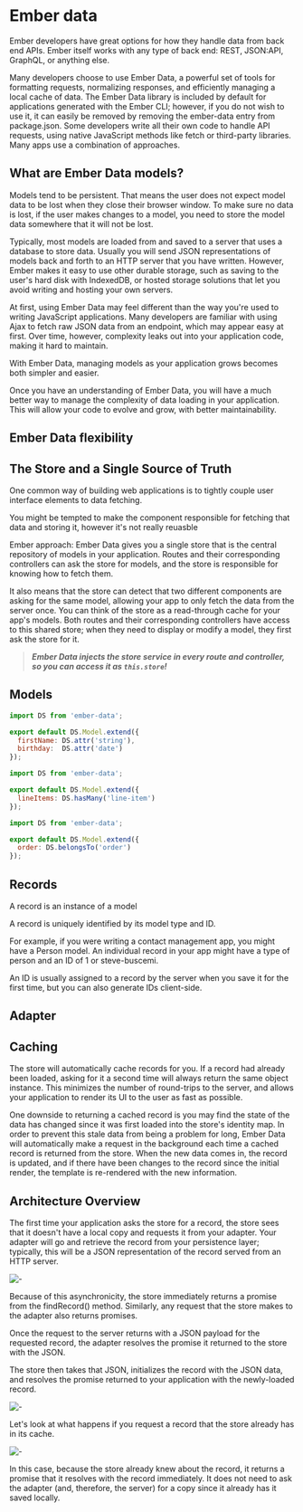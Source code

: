 # Ember data

Ember developers have great options for how they handle data from back end APIs. Ember itself works with any type of back end: REST, JSON:API, GraphQL, or anything else.

Many developers choose to use Ember Data, a powerful set of tools for formatting requests, normalizing responses, and efficiently managing a local cache of data. The Ember Data library is included by default for applications generated with the Ember CLI; however, if you do not wish to use it, it can easily be removed by removing the ember-data entry from package.json. Some developers write all their own code to handle API requests, using native JavaScript methods like fetch or third-party libraries. Many apps use a combination of approaches.

## What are Ember Data models?

Models tend to be persistent. That means the user does not expect model data to be lost when they close their browser window. To make sure no data is lost, if the user makes changes to a model, you need to store the model data somewhere that it will not be lost.

Typically, most models are loaded from and saved to a server that uses a database to store data. Usually you will send JSON representations of models back and forth to an HTTP server that you have written. However, Ember makes it easy to use other durable storage, such as saving to the user's hard disk with IndexedDB, or hosted storage solutions that let you avoid writing and hosting your own servers.

At first, using Ember Data may feel different than the way you're used to writing JavaScript applications. Many developers are familiar with using Ajax to fetch raw JSON data from an endpoint, which may appear easy at first. Over time, however, complexity leaks out into your application code, making it hard to maintain.

With Ember Data, managing models as your application grows becomes both simpler and easier.

Once you have an understanding of Ember Data, you will have a much better way to manage the complexity of data loading in your application. This will allow your code to evolve and grow, with better maintainability.

## Ember Data flexibility

## The Store and a Single Source of Truth

One common way of building web applications is to tightly couple user interface elements to data fetching.

You might be tempted to make the component responsible for fetching that data and storing it, however it's not really reuasble

Ember approach: Ember Data gives you a single store that is the central repository of models in your application. Routes and their corresponding controllers can ask the store for models, and the store is responsible for knowing how to fetch them.

It also means that the store can detect that two different components are asking for the same model, allowing your app to only fetch the data from the server once. You can think of the store as a read-through cache for your app's models. Both routes and their corresponding controllers have access to this shared store; when they need to display or modify a model, they first ask the store for it.

> ***Ember Data injects the store service in every route and controller, so you can access it as `this.store`!***

## Models

```js
import DS from 'ember-data';

export default DS.Model.extend({
  firstName: DS.attr('string'),
  birthday:  DS.attr('date')
});
```

```js
import DS from 'ember-data';

export default DS.Model.extend({
  lineItems: DS.hasMany('line-item')
});
```

```js
import DS from 'ember-data';

export default DS.Model.extend({
  order: DS.belongsTo('order')
});
```

## Records

A record is an instance of a model

A record is uniquely identified by its model type and ID.

For example, if you were writing a contact management app, you might have a Person model. An individual record in your app might have a type of person and an ID of 1 or steve-buscemi.

An ID is usually assigned to a record by the server when you save it for the first time, but you can also generate IDs client-side.

## Adapter

## Caching

The store will automatically cache records for you. If a record had already been loaded, asking for it a second time will always return the same object instance. This minimizes the number of round-trips to the server, and allows your application to render its UI to the user as fast as possible.

One downside to returning a cached record is you may find the state of the data has changed since it was first loaded into the store's identity map. In order to prevent this stale data from being a problem for long, Ember Data will automatically make a request in the background each time a cached record is returned from the store. When the new data comes in, the record is updated, and if there have been changes to the record since the initial render, the template is re-rendered with the new information.

## Architecture Overview

The first time your application asks the store for a record, the store sees that it doesn't have a local copy and requests it from your adapter. Your adapter will go and retrieve the record from your persistence layer; typically, this will be a JSON representation of the record served from an HTTP server.

![-](./finding-unloaded-record-step1-diagram.png)

Because of this asynchronicity, the store immediately returns a promise from the findRecord() method. Similarly, any request that the store makes to the adapter also returns promises.

Once the request to the server returns with a JSON payload for the requested record, the adapter resolves the promise it returned to the store with the JSON.

The store then takes that JSON, initializes the record with the JSON data, and resolves the promise returned to your application with the newly-loaded record.

![-](./finding-unloaded-record-step2-diagram.png)

Let's look at what happens if you request a record that the store already has in its cache.



![-](./finding-loaded-record-diagram.png)

In this case, because the store already knew about the record, it returns a promise that it resolves with the record immediately. It does not need to ask the adapter (and, therefore, the server) for a copy since it already has it saved locally.